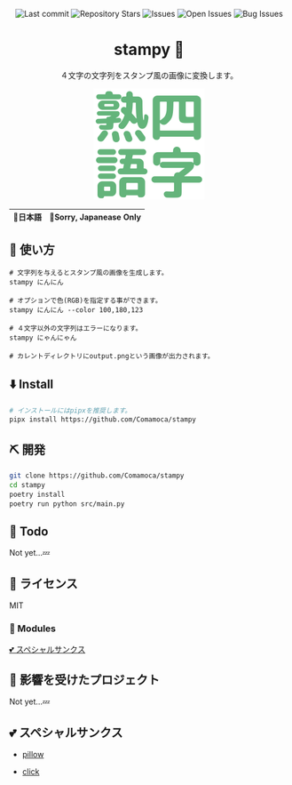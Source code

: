 <div align="center">

![Last commit](https://img.shields.io/github/last-commit/Comamoca/stampy?style=flat-square)
![Repository Stars](https://img.shields.io/github/stars/Comamoca/stampy?style=flat-square)
![Issues](https://img.shields.io/github/issues/Comamoca/stampy?style=flat-square)
![Open Issues](https://img.shields.io/github/issues-raw/Comamoca/stampy?style=flat-square)
![Bug Issues](https://img.shields.io/github/issues/Comamoca/stampy/bug?style=flat-square)

#  stampy 🍣

４文字の文字列をスタンプ風の画像に変換します。

![生成出来る画像の例](./out.png "生成出来る画像の例")

</div>

<table>
  <thead>
    <tr>
      <th style="text-align:center">🍡日本語</th>
      <th style="text-align:center">🍔Sorry, Japanease Only</th>
    </tr>
  </thead>
</table>

<div align="center">

</div>

## 🚀 使い方

```
# 文字列を与えるとスタンプ風の画像を生成します。
stampy にんにん

# オプションで色(RGB)を指定する事ができます。
stampy にんにん --color 100,180,123

# ４文字以外の文字列はエラーになります。
stampy にゃんにゃん

# カレントディレクトリにoutput.pngという画像が出力されます。
```

## ⬇️  Install

```sh
# インストールにはpipxを推奨します。
pipx install https://github.com/Comamoca/stampy
```

## ⛏️   開発

```sh
git clone https://github.com/Comamoca/stampy
cd stampy
poetry install
poetry run python src/main.py
```
## 📝 Todo

Not yet...:zzz:

## 📜 ライセンス

MIT

### 🧩 Modules

[💕 スペシャルサンクス](#💕スペシャルサンクス)

## 👏 影響を受けたプロジェクト

Not yet...:zzz:

## 💕 スペシャルサンクス

- [pillow](https://github.com/python-pillow/Pillow)

- [click](https://github.com/pallets/click)
